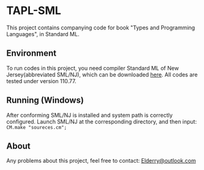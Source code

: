 # TAPL-SML
This project contains companying code for book "Types and Programming Languages", in Standard ML.

## Environment
To run codes in this project, you need compiler Standard ML of New Jersey(abbreviated SML/NJ), which can be downloaded [here](http://www.smlnj.org/dist/working/index.html). All codes are tested under version 110.77.

## Running (Windows)
After conforming SML/NJ is installed and system path is correctly configured. Launch SML/NJ at the corresponding directory, and then input:
`CM.make "soureces.cm";`

## About
Any problems about this project, feel free to contact:
Elderry@outlook.com